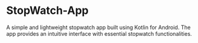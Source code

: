 # StopWatch-App
A simple and lightweight stopwatch app built using Kotlin for Android. The app provides an intuitive interface with essential stopwatch functionalities.
